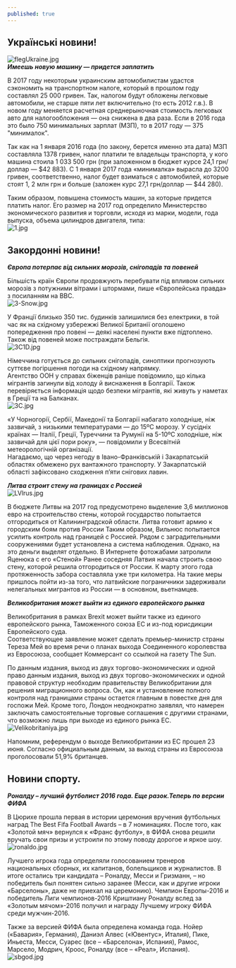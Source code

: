 ```yaml
---
published: true
---
```


## Українські новини!
 
![flegUkraine.jpg]({{site.baseurl}}images/flegUkraine.jpg)  
_**Имеешь новую машину — придется заплатить**_  

В 2017 году некоторым украинским автомобилистам удастся сэкономить на транспортном налоге, который в прошлом году составлял 25 000 гривен.
Так, налогом будут обложены легковые автомобили, не старше пяти лет включительно (то есть 2012 г.в.). В новом году меняется расчетная среднерыночная стоимость легковых авто для налогообложения — она снижена в два раза. Если в 2016 года это было 750 минимальных зарплат (МЗП), то в 2017 году — 375 "минималок".  
 
 Так как на 1 января 2016 года (по закону, берется именно эта дата) МЗП составляла 1378 гривен, налог платили те владельцы транспорта, у кого машина стоила 1 033 500 грн (при заложенном в бюджет курсе 24,1 грн/доллар — $42 883). С 1 января 2017 года «минималка» вырасла до 3200 гривен, соответственно, налог будет взиматься с автомобилей, которые стоят 1, 2 млн грн и больше (заложен курс 27,1 грн/доллар — $44 280).  

 Таким образом, повышена стоимость машин, за которые придется платить налог. Его размер на 2017 год определило Министерство экономического развития и торговли, исходя из марки, модели, года выпуска, объема цилиндров двигателя, типа:  
 ![1.jpg]({{site.baseurl}}images/1.jpg)

 
## Закордоннi новини!  

_**Європа потерпає від сильних морозів, снігопадів та повеней**_

Більшість країн Європи продовжують перебувати під впливом сильних морозів з потужними вітрами і штормами, пише «Європейська правда» з посиланням на ВВС.  
![3-Snow.jpg]({{site.baseurl}}images/3-Snow.jpg)

У Франції близько 350 тис. будинків залишилися без електрики, в той час як на східному узбережжі Великої Британії оголошено попередження про повені — деякі населені пункти вже підтоплено. Також від повеней може постраждати Бельгія.  
![3C1D.jpg]({{site.baseurl}}images/3C1D.jpg)

 Німеччина готується до сильних снігопадів, синоптики прогнозують суттєве погіршення погоди на східному напрямку.  
Агентство ООН у справах біженців раніше повідомило, що кілька мігрантів загинули від холоду й виснаження в Болгарії. Також перевіряється інформація щодо безпеки мігрантів, які живуть у наметах в Греції та на Балканах.  
![3C.jpg]({{site.baseurl}}images/3C.jpg)

«У Чорногорії, Сербії, Македонії та Болгарії набагато холодніше, ніж зазвичай, з низькими температурами — до 15ºС морозу. У сусідніх країнах — Італії, Греції, Туреччини та Румунії на 5-10ºС холодніше, ніж зазвичай для цієї пори року», — повідомили у Всесвітній метеорологічній організації.  
Нагадаємо, що через негоду в Івано-Франківській і Закарпатській областях обмежено рух вантажного транспорту. У Закарпатській області зафіксовано сходження п’яти снігових лавин.  
 
 _**Литва строит стену на границах с Россией**_  
 ![LVlrus.jpg]({{site.baseurl}}images/LVlrus.jpg)
 
 В бюджете Литвы на 2017 год предусмотрено выделение 3,6 миллионов евро на строительство стены, которой государство попытается отгородиться от Калининградской области. Литва готовит армию к городским боям против России Таким образом, Вильнюс попытается усилить контроль над границей с Россией. Рядом с заградительными сооружениями будет установлена а система наблюдения. Однако, на это деньги выделят отдельно. В Интернете фотожабами затролили Яценюка с его «Стеной» Ранее соседняя Латвия начала строить свою стену, которой решила отгородиться от России. К марту этого года протяженность забора составляла уже три километра. На такие меры пришлось пойти из-за того, что латвийские пограничники задерживали нелегальных мигрантов из России — в основном, вьетнамцев.  
 

_**Великобритания может выйти из единого европейского рынка**_

  Великобритания в рамках Brexit может выйти также из единого европейского рынка, Таможенного союза ЕС и из-под юрисдикции Европейского суда.  
   Соответствующее заявление может сделать премьер-министр страны Тереза Мей во время речи о планах выхода Соединенного королевства из Евросоюза, сообщает Коммерсант со ссылкой на газету The Sun.  
 
 По данным издания, выход из двух торгово-экономических и одной право данным издания, выход из двух торгово-экономических и одной правовой структур необходим правительству Великобритании для решения миграционного вопроса. Он, как и установление полного контроля над границами страны остается главным в повестке дня для госпожи Мей. Кроме того, Лондон неоднократно заявлял, что намерен заключать самостоятельные торговые соглашения с другими странами, что возможно лишь при выходе из единого рынка ЕС.  
 ![Velikobritaniya.jpg]({{site.baseurl}}images/Velikobritaniya.jpg)

Напомним, референдум о выходе Великобритании из ЕС прошел 23 июня. Согласно официальным данным, за выход страны из Евросоюза проголосовали 51,9% британцев.  

## Новини спорту. 

_**Роналду – лучший футболист 2016 года. Еще разок.Теперь по версии ФИФА**_  

В Цюрихе прошла первая в истории церемония вручения футбольных наград The Best Fifa Football Awards – в 7 номинациях. После того, как «Золотой мяч» вернулся к «Франс футболу», в ФИФА снова решили вручать свои призы и устроили по этому поводу дорогое и яркое шоу.  
![ronaldo.jpg]({{site.baseurl}}images/ronaldo.jpg)

Лучшего игрока года определяли голосованием тренеров национальных сборных, их капитанов, болельщиков и журналистов. В итоге остались три кандидата – Роналду, Месси и Гризманн, – но победитель был понятен сильно заранее (Месси, как и другие игроки «Барселоны», даже не приехал на церемонию). Чемпион Европы-2016 и победитель Лиги чемпионов-2016 Криштиану Роналду вслед за «Золотым мячом»-2016 получил и награду Лучшему игроку ФИФА среди мужчин-2016.  
 
 Также за версией ФИФА была определена команда года. Нойер («Бавария», Германия), Даниэл Алвес («Ювентус», Италия), Пике, Иньеста, Месси, Суарес (все – «Барселона», Испания), Рамос, Марсело, Модрич, Кроос, Роналду (все – «Реал», Испания).  
 ![sbgod.jpg]({{site.baseurl}}images/sbgod.jpg)
